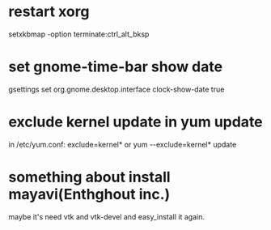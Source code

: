 # restart xorg
setxkbmap -option terminate:ctrl_alt_bksp
# set gnome-time-bar show date
gsettings set org.gnome.desktop.interface clock-show-date true
# exclude kernel update in yum update
in /etc/yum.conf: exclude=kernel* or  yum --exclude=kernel* update
# something about install mayavi(Enthghout inc.) 
maybe it's need vtk and vtk-devel and easy_install it again.
